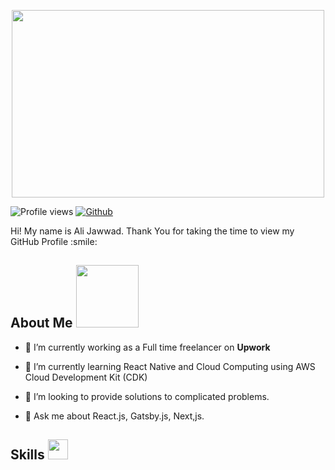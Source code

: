 <p align="center">
    <img width="500" height="300" src="https://www.navicosoft.com/wp-content/uploads/2018/08/expert-developers.gif">
</p>


![Profile views](https://visitor-badge.glitch.me/badge?page_id=jawwad-ali.jawwad-ali)
[![Github](https://img.shields.io/github/followers/jawwad-ali?label=Follow&style=social)](https://github.com/jawwad-ali)

<div size='20px'> Hi! My name is Ali Jawwad. Thank You for taking the time to view my GitHub Profile :smile: 
</div>

<h2> About Me <img src = "https://media0.giphy.com/media/KDDpcKigbfFpnejZs6/giphy.gif?cid=ecf05e47oy6f4zjs8g1qoiystc56cu7r9tb8a1fe76e05oty&rid=giphy.gif" width = 100px></h2>

- 🔭 I’m currently working as a Full time freelancer on <strong>Upwork</strong>
  
- 🌱 I’m currently learning React Native and Cloud Computing using AWS Cloud Development Kit (CDK)
  
- 👯 I’m looking to provide solutions to complicated problems.
  
- 💬 Ask me about React.js, Gatsby.js, Next,js.

<h2> Skills <img src = "https://media2.giphy.com/media/QssGEmpkyEOhBCb7e1/giphy.gif?cid=ecf05e47a0n3gi1bfqntqmob8g9aid1oyj2wr3ds3mg700bl&rid=giphy.gif" width = 32px> </h2>
